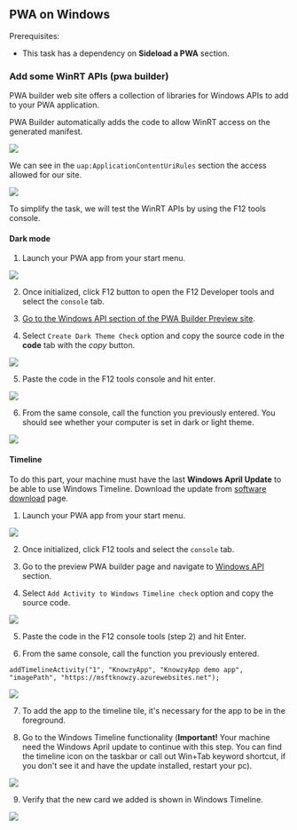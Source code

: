 
## PWA on Windows

Prerequisites:

- This task has a dependency on **Sideload a PWA** section.

###	Add some WinRT APIs (pwa builder)

PWA builder web site offers a collection of libraries for Windows APIs to add to your PWA application.

PWA Builder automatically adds the code to allow WinRT access on the generated manifest.

<img src="../pwa/media/Picture73.png">

We can see in the `uap:ApplicationContentUriRules` section the access allowed for our site.

<img src="../pwa/media/Picture74.png">

To simplify the task, we will test the WinRT APIs by using the F12 tools console.

#### Dark mode

1. Launch your PWA app from your start menu.

<img src="../pwa/media/Picture59.png"><br>

2. Once initialized, click F12 button to open the F12 Developer tools and select the `console` tab.

3. [Go to the Windows API section of the PWA Builder Preview site](https://preview.pwabuilder.com/windows).

4. Select `Create Dark Theme Check` option and copy the source code in the **code** tab with the *copy* button.

<img src="../pwa/media/Picture60.png"><br>

5. Paste the code in the F12 tools console and hit enter.

<img src="../pwa/media/Picture72.png">

6. From the same console, call the function you previously entered. You should see whether your computer is set in dark or light theme.

<img src="../pwa/media/Picture61.png"><br>

#### Timeline

To do this part, your machine must have the last **Windows April Update** to be able to use Windows Timeline. Download the update from [software download](https://www.microsoft.com/en-us/software-download/windows10) page.

1. Launch your PWA app from your start menu.

<img src="../pwa/media/Picture59.png"><br>

2. Once initialized, click F12 tools and select the `console` tab.

3. Go to the preview PWA builder page and navigate to [Windows API](https://preview.pwabuilder.com/windows) section.

4. Select `Add Activity to Windows Timeline check` option and copy the source code.

<img src="../pwa/media/Picture62.png"><br>

5. Paste the code in the F12 console tools (step 2) and hit Enter.

6. From the same console, call the function you previously entered.

```JS
addTimelineActivity("1", "KnowzyApp", "KnowzyApp demo app", "imagePath", "https://msftknowzy.azurewebsites.net");
```

<img src="../pwa/media/Picture63.png"><br>

7. To add the app to the timeline tile, it's necessary for the app to be in the foreground.

8. Go to the Windows Timeline functionality (**Important!** Your machine need the Windows April update to continue with this step.
You can find the timeline icon on the taskbar or call out Win+Tab keyword shortcut, if you don't see it and have the update installed, restart your pc).

<img src="../pwa/media/Picture64.png"><br>

9. Verify that the new card we added is shown in Windows Timeline.

<img src="../pwa/media/Picture65.png"><br>
